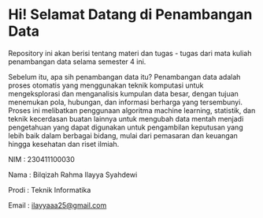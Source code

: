 # Hi! Selamat Datang di Penambangan Data

Repository ini akan berisi tentang materi dan tugas - tugas dari mata kuliah penambangan data selama semester 4 ini.

Sebelum itu, apa sih penambangan data itu? Penambangan data adalah proses otomatis yang menggunakan teknik komputasi untuk mengeksplorasi dan menganalisis kumpulan data besar, dengan tujuan menemukan pola, hubungan, dan informasi berharga yang tersembunyi. Proses ini melibatkan penggunaan algoritma machine learning, statistik, dan teknik kecerdasan buatan lainnya untuk mengubah data mentah menjadi pengetahuan yang dapat digunakan untuk pengambilan keputusan yang lebih baik dalam berbagai bidang, mulai dari pemasaran dan keuangan hingga kesehatan dan riset ilmiah.


NIM   : 230411100030

Nama  : Bilqizah Rahma Ilayya Syahdewi

Prodi : Teknik Informatika

Email : ilayyaaa25@gmail.com
